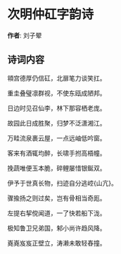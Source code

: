 # 次明仲矼字韵诗

**作者**: 刘子翚

## 诗词内容

頖宫德厚仍信矼，北扉笔力谈笑扛。

重圭叠璧凛群视，不使东瓯成陋邦。

日边时见召仙李，林下那容栖老庞。

故园此日成胜聚，归梦不泛潇湘江。

万畦流泉裹云屋，一点远岫低吟窗。

客来有酒辄均醉，长啸手拊高梧幢。

挽蔬唯便玉本脆，碎鲤屡惜银鋋双。

伊予于世真长物，扫迹自分逃崆{山亢}。

骤揄扬之则过矣，岂有骨相当奇厖。

左提右挈傥闻道，一了快若船下泷。

极知鲁卫兄弟国，邾小尚许趋风降。

嶤嶤岌岌正壁立，涛濑未敢轻舂撞。

